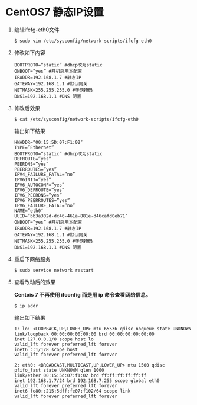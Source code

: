 # CentOS7 静态IP设置

1. 编辑ifcfg-eth0文件

	`$ sudo vim /etc/sysconfig/network-scripts/ifcfg-eth0`

2. 修改如下内容

	```
	BOOTPROTO=”static” #dhcp改为static
	ONBOOT=”yes” #开机启用本配置
	IPADDR=192.168.1.7 #静态IP
	GATEWAY=192.168.1.1 #默认网关
	NETMASK=255.255.255.0 #子网掩码
	DNS1=192.168.1.1 #DNS 配置
	```

3. 修改后效果

	`$ cat /etc/sysconfig/network-scripts/ifcfg-eth0`

	输出如下结果

	```
	HWADDR=”00:15:5D:07:F1:02″
	TYPE=”Ethernet”
	BOOTPROTO=”static” #dhcp改为static
	DEFROUTE=”yes”
	PEERDNS=”yes”
	PEERROUTES=”yes”
	IPV4_FAILURE_FATAL=”no”
	IPV6INIT=”yes”
	IPV6_AUTOCONF=”yes”
	IPV6_DEFROUTE=”yes”
	IPV6_PEERDNS=”yes”
	IPV6_PEERROUTES=”yes”
	IPV6_FAILURE_FATAL=”no”
	NAME=”eth0″
	UUID=”bb3a302d-dc46-461a-881e-d46cafd0eb71″
	ONBOOT=”yes” #开机启用本配置
	IPADDR=192.168.1.7 #静态IP
	GATEWAY=192.168.1.1 #默认网关
	NETMASK=255.255.255.0 #子网掩码
	DNS1=192.168.1.1 #DNS 配置
	```

4. 重启下网络服务

	`$ sudo service network restart`

5. 查看改动后的效果

	**Centois 7 不再使用 ifconfig 而是用 ip 命令查看网络信息。**

	`$ ip addr`

	输出如下结果

	```
	1: lo: <LOOPBACK,UP,LOWER_UP> mtu 65536 qdisc noqueue state UNKNOWN
	link/loopback 00:00:00:00:00:00 brd 00:00:00:00:00:00
	inet 127.0.0.1/8 scope host lo
	valid_lft forever preferred_lft forever
	inet6 ::1/128 scope host
	valid_lft forever preferred_lft forever

	2: eth0: <BROADCAST,MULTICAST,UP,LOWER_UP> mtu 1500 qdisc pfifo_fast state UNKNOWN qlen 1000
	link/ether 00:15:5d:07:f1:02 brd ff:ff:ff:ff:ff:ff
	inet 192.168.1.7/24 brd 192.168.7.255 scope global eth0
	valid_lft forever preferred_lft forever
	inet6 fe80::215:5dff:fe07:f102/64 scope link
	valid_lft forever preferred_lft forever
	```
